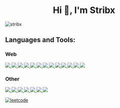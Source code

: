 <h1 align="center">Hi 👋, I'm Stribx</h1>
<p align="left"> <img src="https://komarev.com/ghpvc/?username=stribx&label=Profile%20views&color=0e75b6&style=flat" alt="stribx" /> </p>
<h2 align="left">Languages and Tools:</h2>
<h3 align="left">Web</h3>
<p align="left">
<a href="https://www.w3.org/html/" target="_blank">
  <img src="https://skillicons.dev/icons?i=html" />
</a>
<a href="https://developer.mozilla.org/fr/docs/Web/CSS" target="_blank">
  <img src="https://skillicons.dev/icons?i=css" />
</a>
<a href="https://developer.mozilla.org/fr/docs/Web/JavaScript" target="_blank">
  <img src="https://skillicons.dev/icons?i=js" />
</a>
<a href="https://sass-lang.com" target="_blank">
  <img src="https://skillicons.dev/icons?i=sass" />
</a>
 <a href="https://sass-lang.com" target="_blank">
  <img src="https://skillicons.dev/icons?i=tailwind" />
</a>
<a href="https://getbootstrap.com" target="_blank">
  <img src="https://skillicons.dev/icons?i=bootstrap" />
</a>
<a href="https://nodejs.org" target="_blank">
  <img src="https://skillicons.dev/icons?i=nodejs" />
</a>
<a href="https://react.dev" target="_blank">
  <img src="https://skillicons.dev/icons?i=react" />
</a>
<a href="https://nextjs.org" target="_blank">
  <img src="https://skillicons.dev/icons?i=nextjs" />
</a>
<a href="https://www.electronjs.org" target="_blank">
  <img src="https://skillicons.dev/icons?i=electron" />
</a>
<a href="https://www.mysql.com" target="_blank">
  <img src="https://skillicons.dev/icons?i=mysql" />
</a>
<a href="https://www.php.net" target="_blank">
  <img src="https://skillicons.dev/icons?i=php" />
</a>
<a href="https://www.solidjs.com" target="_blank">
  <img src="https://skillicons.dev/icons?i=solidjs" />
</a>
</p>
<h3 align="left">Other</h3>
<p align="left">
<a href="https://www.arduino.cc" target="_blank">
  <img src="https://skillicons.dev/icons?i=arduino" />
</a>
<a href="https://www.python.org" target="_blank">
  <img src="https://skillicons.dev/icons?i=python" />
</a>
<a href="https://git-scm.com" target="_blank">
  <img src="https://skillicons.dev/icons?i=git" />
</a>
<a href="https://www.java.com" target="_blank">
  <img src="https://skillicons.dev/icons?i=java" />
</a>
<a href="https://dart.dev" target="_blank">
  <img src="https://skillicons.dev/icons?i=dart" />
</a>
<a href="https://flutter.dev" target="_blank">
  <img src="https://skillicons.dev/icons?i=flutter" />
</a>
<a href="https://www.rust-lang.org" target="_blank">
  <img src="https://skillicons.dev/icons?i=rust" />
</a>
</p>
<a href="https://leetcode.com/Stribx63/"><img src="https://leetcard.jacoblin.cool/Stribx63?theme=dark&font=Oxygen" alt="leetcode" /><a/>
